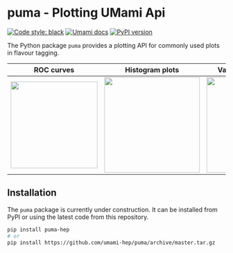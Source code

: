 # puma - Plotting UMami Api

[![Code style: black](https://img.shields.io/badge/code%20style-black-000000.svg)](https://github.com/psf/black) 
[![Umami docs](https://img.shields.io/badge/info-documentation-informational)](https://umami-hep.github.io/puma/)
[![PyPI version](https://badge.fury.io/py/puma-hep.svg)](https://badge.fury.io/py/puma-hep)

The Python package `puma` provides a plotting API for commonly used plots in flavour tagging.

ROC curves | Histogram plots | Variable vs efficiency |
:---------:|:--------------: | :--------------------: |
<img src=https://umami-docs.web.cern.ch/ci_assets/roc.png width=200> | <img src=https://umami-docs.web.cern.ch/ci_assets/histogram_discriminant.png width=220> | <img src=https://umami-docs.web.cern.ch/ci_assets/pt_light_rej.png width=220> |


## Installation

The `puma` package is currently under construction. It can be installed from PyPI or
using the latest code from this repository.

```bash   
pip install puma-hep
# or
pip install https://github.com/umami-hep/puma/archive/master.tar.gz
```
